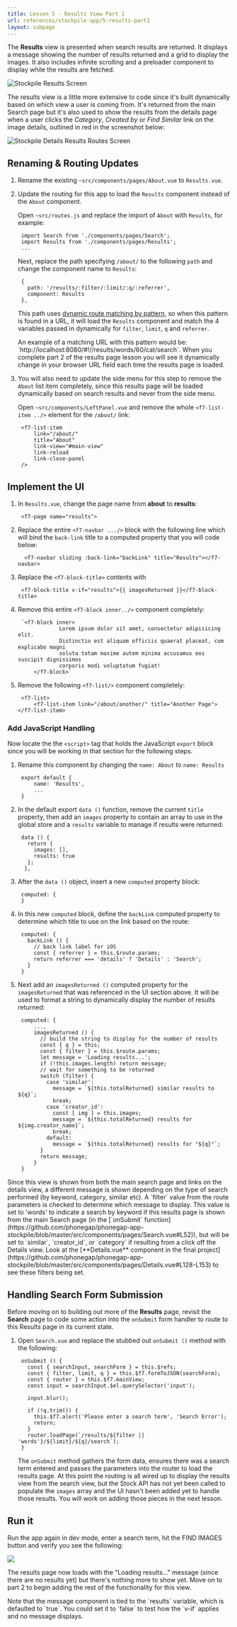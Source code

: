 ```yaml
---
title: Lesson 5 - Results View Part 1
url: references/stockpile-app/5-results-part1
layout: subpage
---
```

The **Results** view is presented when search results are returned. It displays a message showing the number of results returned and a grid to display the images. It also includes infinite scrolling and a preloader component to display while the results are fetched.

<img class="mobile-image" src="/images/stockpile/android/results-keyword.png" alt="Stockpile Results Screen"/>

The results view is a little more extensive to code since it's built dynamically based on which view a user is coming from. It's returned from the main Search page but it's also used to show the results from the details page when a user clicks the *Category*, *Created by* or *Find Similar* link on the image details, outlined in red in the screenshot below:

<img class="mobile-image" src="/images/stockpile/details-results-routes.png" alt="Stockpile Details Results Routes Screen"/>

## Renaming & Routing Updates
1. Rename the existing `~src/components/pages/About.vue` to `Results.vue`. 
2. Update the routing for this app to load the `Results` component instead of the `About` component. 

   Open `~src/routes.js` and replace the import of `About` with `Results`, for example:

	    import Search from './components/pages/Search';
	    import Results from './components/pages/Results';
	    ...

   Next, replace the path specifying `/about/` to the following `path` and change the component name to `Results`:
   
	    {
		  path: '/results/:filter/:limit/:q/:referrer',
		  component: Results
		},
        
   This path uses [dynamic route matching by pattern](http://framework7.io/vue/navigation-router.html), so when this pattern is found in a URL, it will load the `Results` component and match the 4 variables passed in dynamically for `filter`, `limit`, `q` and `referrer`. 
   
   <div class="alert--tip">An example of a matching URL with this pattern would be:  `http://localhost:8080/#!//results/words/60/cat/search`. When you complete part 2 of the results page lesson you will see it dynamically change in your browser URL field each time the results page is loaded.</div>

3. You will also need to update the side menu for this step to remove the `About` list item completely, since this results page will be loaded dynamically based on search results and never from the side menu.

    Open `~src/components/LeftPanel.vue` and remove the whole `<f7-list-item ../>` element for the `/about/` link:

	    <f7-list-item
	        link="/about/"
	        title="About"
	        link-view="#main-view"
	        link-reload
	        link-close-panel
	    />

## Implement the UI 
1. In `Results.vue`, change the page name from **about** to **results**:

		<f7-page name="results">

2. Replace the entire `<f7-navbar .../>` block with the following line which will bind the `back-link` title to a computed property that you will code below:

		 <f7-navbar sliding :back-link="backLink" title="Results"></f7-navbar>

3. Replace the `<f7-block-title>` contents with

		<f7-block-title v-if="results">{{ imagesReturned }}</f7-block-title>

4. Remove this entire `<f7-block inner../>` component completely:

		`<f7-block inner>
					Lorem ipsum dolor sit amet, consectetur adipisicing elit.
					Distinctio est aliquam officiis quaerat placeat, cum explicabo magni
					soluta totam maxime autem minima accusamus eos suscipit dignissimos
					corporis modi voluptatum fugiat!
			</f7-block>`
			

4. Remove the following `<f7-list/>` component completely:

		<f7-list>
		    <f7-list-item link="/about/another/" title="Another Page"></f7-list-item>
    </f7-list>

### Add JavaScript Handling
Now locate the the `<script>` tag that holds the JavaScript `export` block since you will be working in that section for the following steps.

1. Rename this component by changing the `name: About` to `name: Results`

		export default {
	        name: 'Results',
	        ...
	    }

1. In the default export `data ()` function, remove the current `title` property, then add an `images` property to contain an array to use in the global store and a `results` variable to manage if results were returned:

		data () {
          return {
            images: [],
            results: true
          };
		 },


3. After the `data ()` object, insert a new `computed` property block:

		computed: {
		}

6. In this new `computed` block, define the `backLink` computed property to determine which title to use on the link based on the route:

		computed: {
          backLink () {
            // back link label for iOS
            const { referrer } = this.$route.params;
            return referrer === 'details' ? 'Details' : 'Search';
          }
        }

7. Next add an `imagesReturned ()` computed property for the `imagesReturned` that was referenced in the UI section above. It will be used to format a string to dynamically display the number of results returned:

		computed: {
            ...,
			imagesReturned () {
			  // build the string to display for the number of results
			  const { q } = this;
			  const { filter } = this.$route.params;
			  let message = 'Loading results...';
			  if (!this.images.length) return message;
			  // wait for something to be returned
			  switch (filter) {
			    case 'similar':
			      message = `${this.totalReturned} similar results to ${q}`;
			      break;
			    case 'creator_id':
			      const [ img ] = this.images;
			      message = `${this.totalReturned} results for ${img.creator_name}`;
			      break;
			    default:
			      message = `${this.totalReturned} results for "${q}"`;
			  }
			  return message;
			}
		}

<div class="alert--info">Since this view is shown from both the main search page and links on the details view, a different message is shown depending on the type of search performed (by keyword, category, similar etc). A `filter` value from the route parameters is checked to determine which message to display. This value is set to 'words' to indicate a search by keyword if this results page is shown from the main Search page (in the [`onSubmit` function](https://github.com/phonegap/phonegap-app-stockpile/blob/master/src/components/pages/Search.vue#L52)), but will be set to `similar`, `creator_id`, or `category` if resulting from a click off the Details view. Look at the [**Details.vue** component in the final project](https://github.com/phonegap/phonegap-app-stockpile/blob/master/src/components/pages/Details.vue#L128-L153) to see these filters being set.</div>

## Handling Search Form Submission
Before moving on to building out more of the **Results** page, revisit the **Search** page to code some action into the `onSubmit` form handler to route to this Results page in its current state.

1. Open `Search.vue` and replace the stubbed out `onSubmit ()` method with the following:

		onSubmit () {
		  const { searchInput, searchForm } = this.$refs;
		  const { filter, limit, q } = this.$f7.formToJSON(searchForm);
		  const { router } = this.$f7.mainView;
		  const input = searchInput.$el.querySelector('input');

		  input.blur();

		  if (!q.trim()) {
		    this.$f7.alert('Please enter a search term', 'Search Error');
		    return;
		  }
		  router.loadPage(`/results/${filter || 'words'}/${limit}/${q}/search`);
		}
    
    The `onSubmit` method gathers the form data, ensures there was a search term entered and passes the parameters into the router to load the results page. At this point the routing is all wired up to display the results view from the search view, but the Stock API has not yet been called to populate the `images` array and the UI hasn't been added yet to handle those results. You will work on adding those pieces in the next lesson.

## Run it
Run the app again in dev mode, enter a search term, hit the FIND IMAGES button and verify you see the following:

![](/images/stockpile/5-results-part1.png)

The results page now loads with the "Loading results..." message (since there are no results yet) but there's nothing more to show yet. Move on to part 2 to begin adding the rest of the functionality for this view.

<div class="alert--tip">Note that the message component is tied to the `results` variable, which is defaulted to `true`. You could set it to `false` to test how the `v-if` applies and no message displays.</div>
